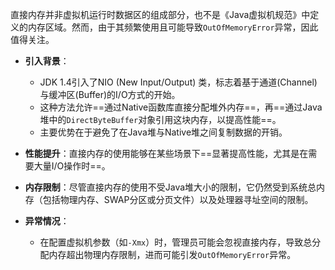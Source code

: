 
直接内存并非虚拟机运行时数据区的组成部分，也不是《Java虚拟机规范》中定义的内存区域。然而，由于其频繁使用且可能导致`OutOfMemoryError`异常，因此值得关注。

- **引入背景**：
	- JDK 1.4引入了NIO (New Input/Output) 类，标志着基于通道(Channel)与缓冲区(Buffer)的I/O方式的开始。
	- 这种方法允许==通过Native函数库直接分配堆外内存==，再==通过Java堆中的`DirectByteBuffer`对象引用这块内存，以提高性能==。
	- 主要优势在于避免了在Java堆与Native堆之间复制数据的开销。
    
- **性能提升**：直接内存的使用能够在某些场景下==显著提高性能，尤其是在需要大量I/O操作时==。
    
- **内存限制**：尽管直接内存的使用不受Java堆大小的限制，它仍然受到系统总内存（包括物理内存、SWAP分区或分页文件）以及处理器寻址空间的限制。
    
- **异常情况**：
    - 在配置虚拟机参数（如`-Xmx`）时，管理员可能会忽视直接内存，导致总分配内存超出物理内存限制，进而可能引发`OutOfMemoryError`异常。
